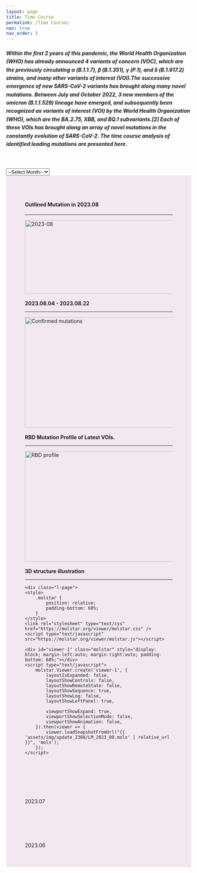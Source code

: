 ```yaml
---
layout: page
title: Time Course
permalink: /Time Course/
nav: true
nav_order: 3
---
```

<html>
<head>
<style> 
h5 {
  line-height: 1.6;
}
</style>
</head>
<body>

<h5>Within the first 2 years of this pandemic, the World Health Organization (WHO) has already announced 4 variants of concern (VOC), which are the previously circulating α (B.1.1.7), β (B.1.351), γ (P.1), and δ (B.1.617.2) strains, and many other variants of interest (VOI).The successive emergence of new SARS-CoV-2 variants has brought along many novel mutations. Between July and October 2022, 3 new members of the omicron (B.1.1.529) lineage have emerged, and subsequently been recognized as variants of interest (VOI) by the World Health Organization (WHO), which are the BA.2.75, XBB, and BQ.1 subvariants.[2] Each of these VOIs has brought along an array of novel mutations in the constantly evolution of SARS-CoV-2. The time course analysis of identified leading mutations are presented here.</h5>

</body>
</html>
<br>


<html>
<head>
<script src="https://ajax.googleapis.com/ajax/libs/jquery/3.5.1/jquery.min.js"></script>
<script>
$(document).ready(function(){
  $(".panel").hide();

  // Show latest panel
  $("#panel-202308").show();

  $("#dateSelect").change(function(){

    $(".panel").hide();

    var selected = $(this).val();

    $("#panel-"+selected.replace('.', '')).show();
  });
});
</script>
<style> 
.panel {
  padding: 50px;
  text-align: left;
  background-color: #f2e9f0;
  border: solid 1px #f2e9f0;
}
</style>
</head>
<body>
 
<select id="dateSelect">
  <option value="">--Select Month--</option>
  <option value="2023.08">2023.08</option>
  <option value="2023.07">2023.07</option>
  <option value="2023.06">2023.06</option>
</select>

<div id="panel-202308" class="panel">
  <h4><strong>Outlined Mutation in 2023.08</strong></h4>
  <hr>
  <img src="{{'assets/img/update_2308/2023-08.png' | relative_url}}" alt="2023-08" style="width: 1100px; height: 200px;">
  <br>
  <br>
  <strong>2023.08.04 - 2023.08.22</strong>
  <hr>
  <img src="{{'assets/img/update_2308/confirmed mutations.png' | relative_url}}" alt="Confirmed mutations" style="width: 600px; height: 300px;">
  <br>
  <br>
  <strong>RBD Mutation Profile of Latest VOIs.</strong>
  <hr>
  <img src="{{'assets/img/update_2308/2023-08_VarRBD.png' | relative_url}}" alt="RBD profile" style="width: 700px; height: 300px;">
  <br>
  <br>
  <strong>3D structure illustration</strong>
  <hr>

    <div class="l-page">
    <style>
        .molstar {
            position: relative;
            padding-bottom: 60%;
        }
    </style>
    <link rel="stylesheet" type="text/css" href="https://molstar.org/viewer/molstar.css" />
    <script type="text/javascript" src="https://molstar.org/viewer/molstar.js"></script>

    <div id="viewer-1" class="molstar" style="display: block; margin-left:auto; margin-right:auto; padding-bottom: 60%;"></div>
    <script type="text/javascript">
        molstar.Viewer.create('viewer-1', {
            layoutIsExpanded: false,
            layoutShowControls: false,
            layoutShowRemoteState: false,
            layoutShowSequence: true,
            layoutShowLog: false,
            layoutShowLeftPanel: true,

            viewportShowExpand: true,
            viewportShowSelectionMode: false,
            viewportShowAnimation: false,
        }).then(viewer => {
            viewer.loadSnapshotFromUrl("{{ 'assets/img/update_2308/LM_2023_08.molx' | relative_url }}", 'molx');
        });
    </script>
</div>
</div>

<div id="panel-202307" class="panel">
2023.07
</div>

<div id="panel-202306" class="panel">
2023.06
</div>

</body>
</html>